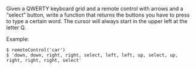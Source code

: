 Given a QWERTY keyboard grid and a remote control with arrows and a “select” button, write a function that returns the buttons you have to press to type a certain word. The cursor will always start in the upper left at the letter Q.

Example:
```
$ remoteControl('car')
$ 'down, down, right, right, select, left, left, up, select, up, right, right, right, select'
```